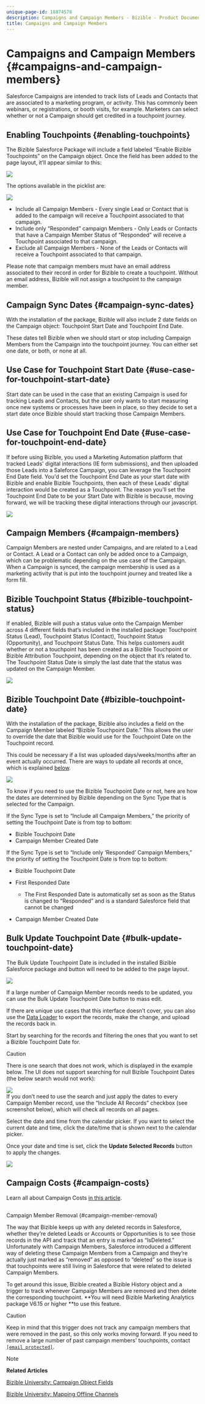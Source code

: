 ```yaml
---
unique-page-id: 18874578
description: Campaigns and Campaign Members - Bizible - Product Documentation
title: Campaigns and Campaign Members
---
```


# Campaigns and Campaign Members {#campaigns-and-campaign-members}

Salesforce Campaigns are intended to track lists of Leads and Contacts that are associated to a marketing program, or activity. This has commonly been webinars, or registrations, or booth visits, for example. Marketers can select whether or not a Campaign should get credited in a touchpoint journey.

## Enabling Touchpoints {#enabling-touchpoints}

The Bizible Salesforce Package will include a field labeled “Enable Bizible Touchpoints” on the Campaign object. Once the field has been added to the page layout, it’ll appear similar to this:

![](assets/1.png)

The options available in the picklist are:

![](assets/2.png)

* Include all Campaign Members - Every single Lead or Contact that is added to the campaign will receive a Touchpoint associated to that campaign.
* Include only “Responded” campaign Members - Only Leads or Contacts that have a Campaign Member Status of “Responded” will receive a Touchpoint associated to that campaign.
* Exclude all Campaign Members - None of the Leads or Contacts will receive a Touchpoint associated to that campaign.

Please note that campaign members must have an email address associated to their record in order for Bizible to create a touchpoint. Without an email address, Bizible will not assign a touchpoint to the campaign member.

## Campaign Sync Dates {#campaign-sync-dates}

With the installation of the package, Bizible will also include 2 date fields on the Campaign object: Touchpoint Start Date and Touchpoint End Date.

These dates tell Bizible when we should start or stop including Campaign Members from the Campaign into the touchpoint journey. You can either set one date, or both, or none at all.

## Use Case for Touchpoint Start Date {#use-case-for-touchpoint-start-date}

Start date can be used in the case that an existing Campaign is used for tracking Leads and Contacts, but the user only wants to start measuring once new systems or processes have been in place, so they decide to set a start date once Bizible should start tracking those Campaign Members.

## Use Case for Touchpoint End Date {#use-case-for-touchpoint-end-date}

If before using Bizible, you used a Marketing Automation platform that tracked Leads' digital interactions (IE form submissions), and then uploaded those Leads into a Saleforce Campaign, you can leverage the Touchpoint End Date field. You'd set the Touchpoint End Date as your start date with Bizible and enable Bizible Touchpoints, then each of these Leads' digital interaction would be created as a Touchpoint. The reason you'll set the Touchpoint End Date to be your Start Date with Bizible is because, moving forward, we will be tracking these digital interactions through our javascript.

![](assets/3.png)

## Campaign Members {#campaign-members}

Campaign Members are nested under Campaigns, and are related to a Lead or Contact. A Lead or a Contact can only be added once to a Campaign, which can be problematic depending on the use case of the Campaign. When a Campaign is synced, the campaign membership is used as a marketing activity that is put into the touchpoint journey and treated like a form fill.

## Bizible Touchpoint Status {#bizible-touchpoint-status}

If enabled, Bizible will push a status value onto the Campaign Member across 4 different fields that’s included in the installed package: Touchpoint Status (Lead), Touchpoint Status (Contact), Touchpoint Status (Opportunity), and Touchpoint Status Date. This helps customers audit whether or not a touchpoint has been created as a Bizible Touchpoint or Bizible Attribution Touchpoint, depending on the object that it’s related to. The Touchpoint Status Date is simply the last date that the status was updated on the Campaign Member.

![](assets/4.png)

## Bizible Touchpoint Date {#bizible-touchpoint-date}

With the installation of the package, Bizible also includes a field on the Campaign Member labeled “Bizible Touchpoint Date.” This allows the user to override the date that Bizible would use for the Touchpoint Date on the Touchpoint record.&nbsp;

This could be necessary if a list was uploaded days/weeks/months after an event actually occurred. There are ways to update all records at once, which is explained [below](#below).

![](assets/5.png)

To know if you need to use the Bizible Touchpoint Date or not, here are how the dates are determined by Bizible depending on the Sync Type that is selected for the Campaign.

If the Sync Type is set to “Include all Campaign Members,” the priority of setting the Touchpoint Date is from top to bottom:

* Bizible Touchpoint Date
* Campaign Member Created Date

If the Sync Type is set to “Include only ‘Responded’ Campaign Members,” the priority of setting the Touchpoint Date is from top to bottom:

* Bizible Touchpoint Date
* First Responded Date

    * The First Responded Date is automatically set as soon as the Status is changed to “Responded” and is a standard Salesforce field that cannot be changed

* Campaign Member Created Date

## Bulk Update Touchpoint Date {#bulk-update-touchpoint-date}

The Bulk Update Touchpoint Date is included in the installed Bizible Salesforce package and button will need to be added to the page layout.

![](assets/6.png)

If a large number of Campaign Member records needs to be updated, you can use the Bulk Update Touchpoint Date button to mass edit.

If there are unique use cases that this interface doesn’t cover, you can also use the [Data Loader](http://dataloader.io/) to export the records, make the change, and upload the records back in.

Start by searching for the records and filtering the ones that you want to set a Bizible Touchpoint Date for.

>[!CAUTION]
>
>There is one search that does not work, which is displayed in the example below. The UI does not support searching for null Bizible Touchpoint Dates (the below search would not work):

![](assets/7.png)   
If you don’t need to use the search and just apply the dates to every Campaign Member record, use the “Include All Records” checkbox (see screenshot below), which will check all records on all pages.

Select the date and time from the calendar picker. If you want to select the current date and time, click the date/time that is shown next to the calendar picker.

Once your date and time is set, click the **Update Selected Records** button to apply the changes.

![](assets/8.png)

## Campaign Costs {#campaign-costs}

Learn all about Campaign Costs [in this article](http://docs.marketo.com/x/QAEgAQ).

##   
Campaign Member Removal {#campaign-member-removal}

The way that Bizible keeps up with any deleted records in Salesforce, whether they’re deleted Leads or Accounts or Opportunities is to see those records in the API and track that an entry is marked as “IsDeleted.” Unfortunately with Campaign Members, Salesforce introduced a different way of deleting these Campaign Members from a Campaign and they’re actually just marked as “removed” as opposed to “deleted” so the issue is that touchpoints were still living in Salesforce that were related to deleted Campaign Members.

To get around this issue, Bizible created a Bizible History object and a trigger to track whenever Campaign Members are removed and then delete the corresponding touchpoint. **You will need Bizible Marketing Analytics package V6.15 or higher **to use this feature.

>[!CAUTION]
>
>Keep in mind that this trigger does not track any campaign members that were removed in the past, so this only works moving forward. If you need to remove a large number of past campaign members' touchpoints, contact [`[email protected]`](http://docs.marketo.com/cdn-cgi/l/email-protection#62111712120d101622000b180b000e074c010d0f).

>[!NOTE]
>
>**Related Articles**
>
>[Bizible University: Campaign Object Fields](https://universityonline.marketo.com/courses/bizible-fundamentals-channel-management/#/page/5c63007334d9f0367662b758)
>
>[Bizible University: Mapping Offline Channels](https://universityonline.marketo.com/courses/bizible-fundamentals-channel-management/#/page/5c630eca34d9f0367662b77f)

